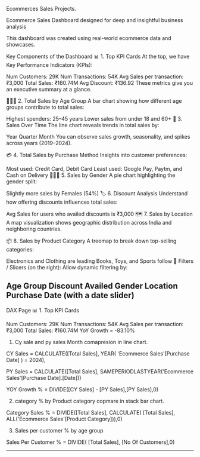 Ecommerces Sales Projects.




Ecommerce Sales Dashboard designed for deep and insightful business analysis

This dashboard was created using real-world ecommerce data and showcases.

Key Components of the Dashboard
📊 1. Top KPI Cards
At the top, we have Key Performance Indicators (KPIs):

Num Customers: 29K
Num Transactions: 54K
Avg Sales per transaction: ₹3,000
Total Sales: ₹160.74M
Avg Discount: ₹136.92
These metrics give you an executive summary at a glance.

🧓👩‍🦰 2. Total Sales by Age Group
A bar chart showing how different age groups contribute to total sales:

Highest spenders: 25–45 years
Lower sales from under 18 and 60+
📅 3. Sales Over Time
The line chart reveals trends in total sales by:

Year
Quarter
Month
You can observe sales growth, seasonality, and spikes across years (2019–2024).

💳 4. Total Sales by Purchase Method
Insights into customer preferences:

Most used: Credit Card, Debit Card
Least used: Google Pay, Paytm, and Cash on Delivery
👩‍🦱🧔 5. Sales by Gender
A pie chart highlighting the gender split:

Slightly more sales by Females (54%)
🏷️ 6. Discount Analysis
Understand how offering discounts influences total sales:

Avg Sales for users who availed discounts is ₹3,000
🗺️ 7. Sales by Location
A map visualization shows geographic distribution across India and neighboring countries.

📦 8. Sales by Product Category
A treemap to break down top-selling categories:

Electronics and Clothing are leading
Books, Toys, and Sports follow
🎯 Filters / Slicers (on the right):
Allow dynamic filtering by:

Age Group
Discount Availed
Gender
Location
Purchase Date (with a date slider)
----------------------------------------------------------
DAX Page 
📊 1. Top KPI Cards 

Num Customers: 29K
Num Transactions: 54K
Avg Sales per transaction: ₹3,000
Total Sales: ₹160.74M
YoY Growth = -83.10%

1. Cy sale and py sales Month comapresion in line chart.

CY Sales = CALCULATE([Total Sales],
YEAR( 'Ecommerce Sales'[Purchase Date] ) = 2024),

PY Sales = CALCULATE([Total Sales], 
SAMEPERIODLASTYEAR('Ecommerce Sales'[Purchase Date].[Date]))

YOY Growth % = DIVIDE([CY Sales] - [PY Sales],[PY Sales],0)

2. category % by Product category copmare in stack bar chart.

Category Sales % = DIVIDE([Total Sales], CALCULATE( [Total Sales], 
ALL('Ecommerce Sales'[Product Category])),0) 

3. Sales per customer % by age group 

Sales Per Customer % = DIVIDE( [Total Sales], [No Of Customers],0)

----------------------------------------------------------------------------------------------------------------------------------------------




